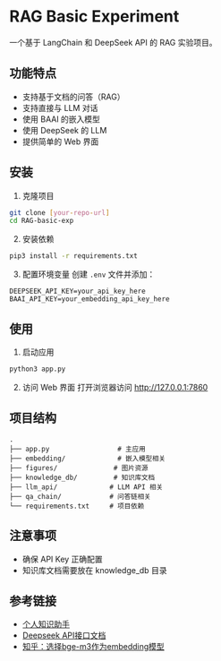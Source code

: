 # RAG Basic Experiment

一个基于 LangChain 和 DeepSeek API 的 RAG 实验项目。

## 功能特点

- 支持基于文档的问答（RAG）
- 支持直接与 LLM 对话
- 使用 BAAI 的嵌入模型
- 使用 DeepSeek 的 LLM
- 提供简单的 Web 界面

## 安装

1. 克隆项目
```bash
git clone [your-repo-url]
cd RAG-basic-exp
```

2. 安装依赖
```bash
pip3 install -r requirements.txt
```

3. 配置环境变量
创建 `.env` 文件并添加：
```
DEEPSEEK_API_KEY=your_api_key_here
BAAI_API_KEY=your_embedding_api_key_here
```

## 使用

1. 启动应用
```bash
python3 app.py
```

2. 访问 Web 界面
打开浏览器访问 http://127.0.0.1:7860

## 项目结构

```
.
├── app.py                 # 主应用
├── embedding/             # 嵌入模型相关
├── figures/              # 图片资源
├── knowledge_db/         # 知识库文档
├── llm_api/             # LLM API 相关
├── qa_chain/            # 问答链相关
└── requirements.txt     # 项目依赖
```

## 注意事项

- 确保 API Key 正确配置
- 知识库文档需要放在 knowledge_db 目录

## 参考链接

- [个人知识助手](https://github.com/logan-zou/Chat_with_Datawhale_langchain)
- [Deepseek API接口文档](https://api-docs.deepseek.com/zh-cn/)
- [知乎：选择bge-m3作为embedding模型](https://zhuanlan.zhihu.com/p/20939683190)
